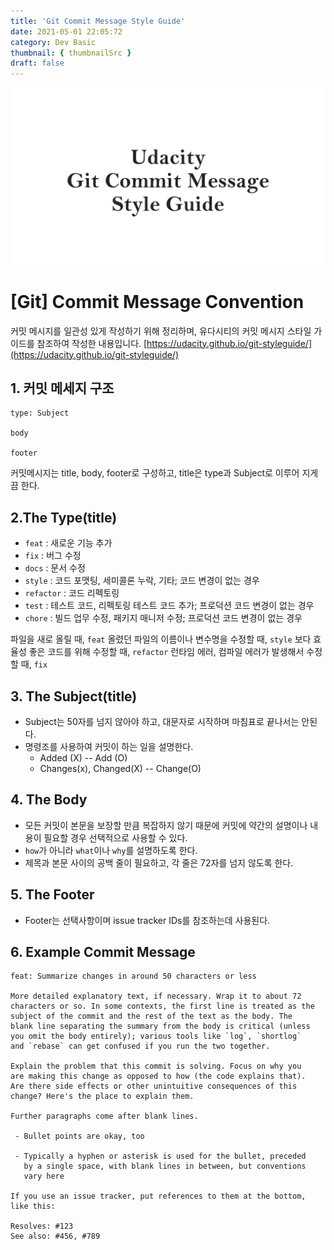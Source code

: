 ```yaml
---
title: 'Git Commit Message Style Guide'
date: 2021-05-01 22:05:72
category: Dev Basic
thumbnail: { thumbnailSrc }
draft: false
---
```


![img](./images/CommitMessage.png)

# [Git] Commit Message Convention

커밋 메시지를 일관성 있게 작성하기 위해 정리하며, 유다시티의 커밋 메시지 스타일 가이드를 참조하여 작성한 내용입니다.
[https://udacity.github.io/git-styleguide/](https://udacity.github.io/git-styleguide/)

## 1. 커밋 메세지 구조

```
type: Subject

body

footer
```

커밋메시지는 title, body, footer로 구성하고,
title은 type과 Subject로 이루어 지게끔 한다.

## 2.The Type(title)

- `feat` : 새로운 기능 추가
- `fix` : 버그 수정
- `docs` : 문서 수정
- `style` : 코드 포맷팅, 세미콜론 누락, 기타; 코드 변경이 없는 경우
- `refactor` : 코드 리펙토링
- `test` : 테스트 코드, 리펙토링 테스트 코드 추가; 프로덕션 코드 변경이 없는 경우
- `chore` : 빌드 업무 수정, 패키지 매니저 수정; 프로덕션 코드 변경이 없는 경우

파일을 새로 올릴 때, `feat`
올렸던 파일의 이름이나 변수명을 수정할 때, `style`
보다 효율성 좋은 코드를 위해 수정할 때, `refactor`
런타임 에러, 컴파일 에러가 발생해서 수정할 때, `fix`

## 3. The Subject(title)

- Subject는 50자를 넘지 않아야 하고, 대문자로 시작하며 마침표로 끝나서는 안된다.
- 명령조를 사용하여 커밋이 하는 일을 설명한다.
  - Added (X) -- Add (O)
  - Changes(x), Changed(X) -- Change(O)

## 4. The Body

- 모든 커밋이 본문을 보장할 만큼 복잡하지 않기 때문에 커밋에 약간의 설명이나 내용이 필요할 경우 선택적으로 사용할 수 있다.
- `how`가 아니라 `what`이나 `why`를 설명하도록 한다.
- 제목과 본문 사이의 공백 줄이 필요하고, 각 줄은 72자를 넘지 않도록 한다.

## 5. The Footer

- Footer는 선택사항이며 issue tracker IDs를 참조하는데 사용된다.

## 6. Example Commit Message

```
feat: Summarize changes in around 50 characters or less

More detailed explanatory text, if necessary. Wrap it to about 72
characters or so. In some contexts, the first line is treated as the
subject of the commit and the rest of the text as the body. The
blank line separating the summary from the body is critical (unless
you omit the body entirely); various tools like `log`, `shortlog`
and `rebase` can get confused if you run the two together.

Explain the problem that this commit is solving. Focus on why you
are making this change as opposed to how (the code explains that).
Are there side effects or other unintuitive consequences of this
change? Here's the place to explain them.

Further paragraphs come after blank lines.

 - Bullet points are okay, too

 - Typically a hyphen or asterisk is used for the bullet, preceded
   by a single space, with blank lines in between, but conventions
   vary here

If you use an issue tracker, put references to them at the bottom,
like this:

Resolves: #123
See also: #456, #789
```
